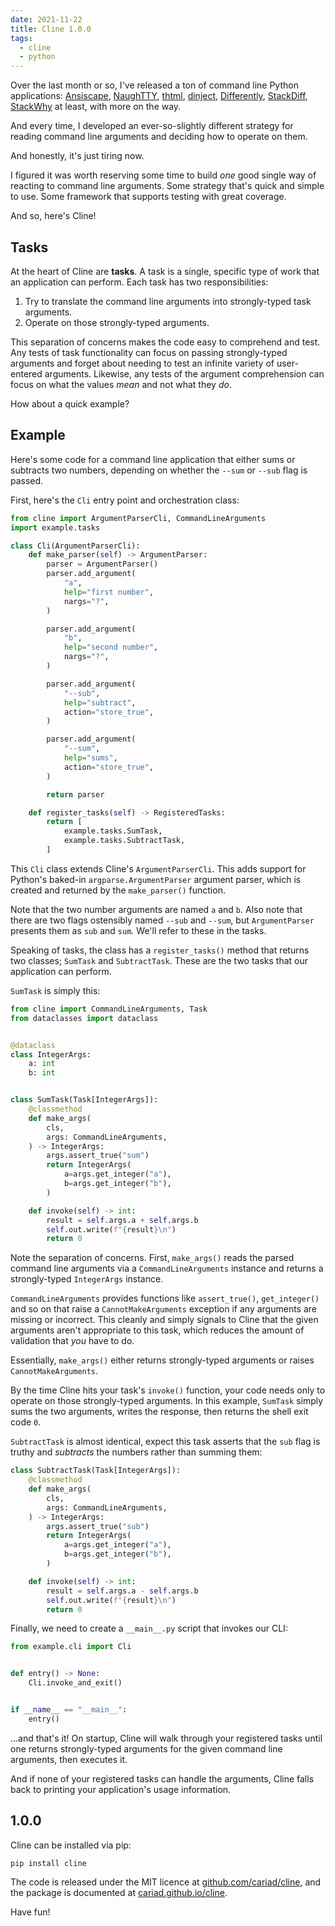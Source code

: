 ```yaml
---
date: 2021-11-22
title: Cline 1.0.0
tags:
  - cline
  - python
---
```


Over the last month or so, I've released a ton of command line Python applications: [Ansiscape](/tags/ansiscape/), [NaughTTY](/tags/naughtty/), [thtml](/tags/thtml/), [dinject](/tags/dinject/), [Differently](/tags/differently/), [StackDiff](/tags/stackdiff/), [StackWhy](/tags/stackwhy/) at least, with more on the way.

And every time, I developed an ever-so-slightly different strategy for reading command line arguments and deciding how to operate on them.

And honestly, it's just tiring now.

I figured it was worth reserving some time to build _one_ good single way of reacting to command line arguments. Some strategy that's quick and simple to use. Some framework that supports testing with great coverage.

And so, here's Cline!

<!--more-->

## Tasks

At the heart of Cline are **tasks**. A task is a single, specific type of work that an application can perform. Each task has two responsibilities:

1. Try to translate the command line arguments into strongly-typed task arguments.
1. Operate on those strongly-typed arguments.

This separation of concerns makes the code easy to comprehend and test. Any tests of task functionality can focus on passing strongly-typed arguments and forget about needing to test an infinite variety of user-entered arguments. Likewise, any tests of the argument comprehension can focus on what the values _mean_ and not what they _do_.

How about a quick example?

## Example

Here's some code for a command line application that either sums or subtracts two numbers, depending on whether the `--sum` or `--sub` flag is passed.

First, here's the `Cli` entry point and orchestration class:

```python
from cline import ArgumentParserCli, CommandLineArguments
import example.tasks

class Cli(ArgumentParserCli):
    def make_parser(self) -> ArgumentParser:
        parser = ArgumentParser()
        parser.add_argument(
            "a",
            help="first number",
            nargs="?",
        )

        parser.add_argument(
            "b",
            help="second number",
            nargs="?",
        )

        parser.add_argument(
            "--sub",
            help="subtract",
            action="store_true",
        )

        parser.add_argument(
            "--sum",
            help="sums",
            action="store_true",
        )

        return parser

    def register_tasks(self) -> RegisteredTasks:
        return [
            example.tasks.SumTask,
            example.tasks.SubtractTask,
        ]
```

This `Cli` class extends Cline's `ArgumentParserCli`. This adds support for Python's baked-in `argparse.ArgumentParser` argument parser, which is created and returned by the `make_parser()` function.

Note that the two number arguments are named `a` and `b`. Also note that there are two flags ostensibly named `--sub` and `--sum`, but `ArgumentParser` presents them as `sub` and `sum`. We'll refer to these in the tasks.

Speaking of tasks, the class has a `register_tasks()` method that returns two classes; `SumTask` and `SubtractTask`. These are the two tasks that our application can perform.

`SumTask` is simply this:

```python
from cline import CommandLineArguments, Task
from dataclasses import dataclass


@dataclass
class IntegerArgs:
    a: int
    b: int


class SumTask(Task[IntegerArgs]):
    @classmethod
    def make_args(
        cls,
        args: CommandLineArguments,
    ) -> IntegerArgs:
        args.assert_true("sum")
        return IntegerArgs(
            a=args.get_integer("a"),
            b=args.get_integer("b"),
        )

    def invoke(self) -> int:
        result = self.args.a + self.args.b
        self.out.write(f"{result}\n")
        return 0
```

Note the separation of concerns. First, `make_args()` reads the parsed command line arguments via a `CommandLineArguments` instance and returns a strongly-typed `IntegerArgs` instance.

`CommandLineArguments` provides functions like `assert_true()`, `get_integer()` and so on that raise a `CannotMakeArguments` exception if any arguments are missing or incorrect. This cleanly and simply signals to Cline that the given arguments aren't appropriate to this task, which reduces the amount of validation that _you_ have to do.

Essentially, `make_args()` either returns strongly-typed arguments or raises `CannotMakeArguments`.

By the time Cline hits your task's `invoke()` function, your code needs only to operate on those strongly-typed arguments. In this example, `SumTask` simply sums the two arguments, writes the response, then returns the shell exit code `0`.

`SubtractTask` is almost identical, expect this task asserts that the `sub` flag is truthy and _subtracts_ the numbers rather than summing them:

```python
class SubtractTask(Task[IntegerArgs]):
    @classmethod
    def make_args(
        cls,
        args: CommandLineArguments,
    ) -> IntegerArgs:
        args.assert_true("sub")
        return IntegerArgs(
            a=args.get_integer("a"),
            b=args.get_integer("b"),
        )

    def invoke(self) -> int:
        result = self.args.a - self.args.b
        self.out.write(f"{result}\n")
        return 0
```

Finally, we need to create a `__main__.py` script that invokes our CLI:

```python
from example.cli import Cli


def entry() -> None:
    Cli.invoke_and_exit()


if __name__ == "__main__":
    entry()
```

...and that's it! On startup, Cline will walk through your registered tasks until one returns strongly-typed arguments for the given command line arguments, then executes it.

And if none of your registered tasks can handle the arguments, Cline falls back to printing your application's usage information.

## 1.0.0

Cline can be installed via pip:

```bash
pip install cline
```

The code is released under the MIT licence at [github.com/cariad/cline](https://github.com/cariad/cline), and the package is documented at [cariad.github.io/cline](https://cariad.github.io/cline).

Have fun!
